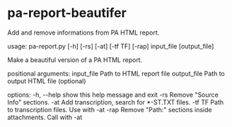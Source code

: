 # pa-report-beautifer
Add and remove informations from PA HTML report.

usage: pa-report.py [-h] [-rs] [-at] [-tf TF] [-rap] input_file [output_file]

Make a beautiful version of a PA HTML report.

positional arguments:
  input_file   Path to HTML report file
  output_file  Path to output HTML file (optional)

options:
  -h, --help   show this help message and exit
  -rs          Remove "Source Info" sections.
  -at          Add transcription, search for *-ST.TXT files.
  -tf TF       Path to transcription files. Use with -at
  -rap         Remove "Path:" sections inside attachments. Call with -at